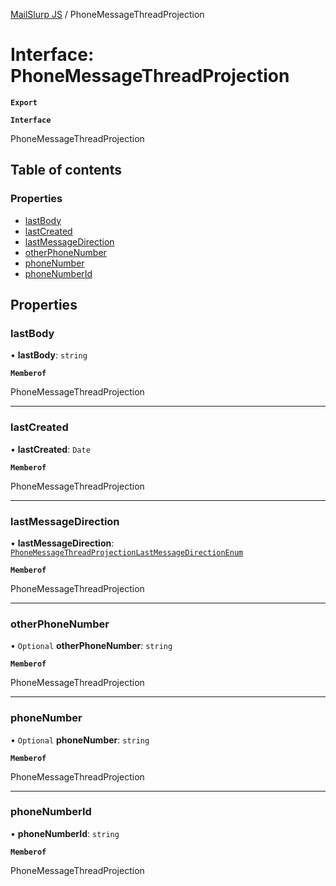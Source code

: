 [MailSlurp JS](../README.md) / PhoneMessageThreadProjection

# Interface: PhoneMessageThreadProjection

**`Export`**

**`Interface`**

PhoneMessageThreadProjection

## Table of contents

### Properties

- [lastBody](PhoneMessageThreadProjection.md#lastbody)
- [lastCreated](PhoneMessageThreadProjection.md#lastcreated)
- [lastMessageDirection](PhoneMessageThreadProjection.md#lastmessagedirection)
- [otherPhoneNumber](PhoneMessageThreadProjection.md#otherphonenumber)
- [phoneNumber](PhoneMessageThreadProjection.md#phonenumber)
- [phoneNumberId](PhoneMessageThreadProjection.md#phonenumberid)

## Properties

### lastBody

• **lastBody**: `string`

**`Memberof`**

PhoneMessageThreadProjection

___

### lastCreated

• **lastCreated**: `Date`

**`Memberof`**

PhoneMessageThreadProjection

___

### lastMessageDirection

• **lastMessageDirection**: [`PhoneMessageThreadProjectionLastMessageDirectionEnum`](../enums/PhoneMessageThreadProjectionLastMessageDirectionEnum.md)

**`Memberof`**

PhoneMessageThreadProjection

___

### otherPhoneNumber

• `Optional` **otherPhoneNumber**: `string`

**`Memberof`**

PhoneMessageThreadProjection

___

### phoneNumber

• `Optional` **phoneNumber**: `string`

**`Memberof`**

PhoneMessageThreadProjection

___

### phoneNumberId

• **phoneNumberId**: `string`

**`Memberof`**

PhoneMessageThreadProjection

